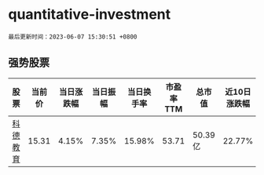 # quantitative-investment

`最后更新时间：2023-06-07 15:30:51 +0800`

## 强势股票

|股票|当前价|当日涨跌幅|当日振幅|当日换手率|市盈率TTM|总市值|近10日涨跌幅|
|----|----|----|----|----|----|----|----|
|[科德教育](https://xueqiu.com/S/SZ300192)|15.31|4.15%|7.35%|15.98%|53.71|50.39亿|22.77%|
